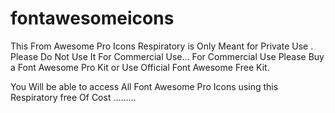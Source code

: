 # fontawesomeicons
This From Awesome Pro Icons Respiratory is Only Meant for Private Use .
Please Do Not Use It For Commercial Use…
For Commercial Use Please Buy a Font Awesome Pro Kit or Use Official Font Awesome Free Kit.

You Will be able to access All Font Awesome Pro Icons using this Respiratory free Of Cost ………
